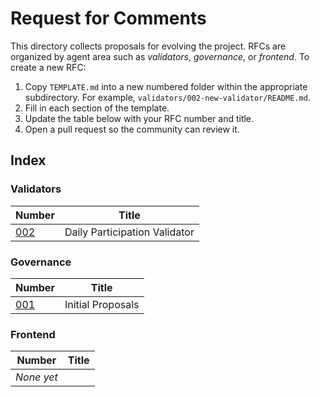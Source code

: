 # Request for Comments

This directory collects proposals for evolving the project. RFCs are organized
by agent area such as *validators*, *governance*, or *frontend*. To create a
new RFC:

1. Copy `TEMPLATE.md` into a new numbered folder within the appropriate
   subdirectory. For example, `validators/002-new-validator/README.md`.
2. Fill in each section of the template.
3. Update the table below with your RFC number and title.
4. Open a pull request so the community can review it.

## Index

### Validators

| Number | Title |
|-------|-------|
| [002](validators/002-example-validator/README.md) | Daily Participation Validator |

### Governance

| Number | Title |
|-------|-------|
| [001](001-initial-proposals/README.md) | Initial Proposals |

### Frontend

| Number | Title |
|-------|-------|
| _None yet_ |
